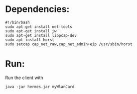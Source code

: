 # Dependencies:

    #!/bin/bash
    sudo apt-get install net-tools
    sudo apt-get install iw
    sudo apt-get install libpcap-dev
    sudo apt install horst
    sudo setcap cap_net_raw,cap_net_admin+eip /usr/sbin/horst

# Run:

Run the client with

    java -jar hermes.jar myWlanCard
